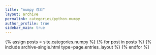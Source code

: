 ```yaml
---
title: "numpy 강의"
layout: archive
permalink: categories/python-numpy
author_profile: true
sidebar_main: true
---
```



{% assign posts = site.categories.numpy %}
{% for post in posts %} {% include archive-single.html type=page.entries_layout %} {% endfor %}